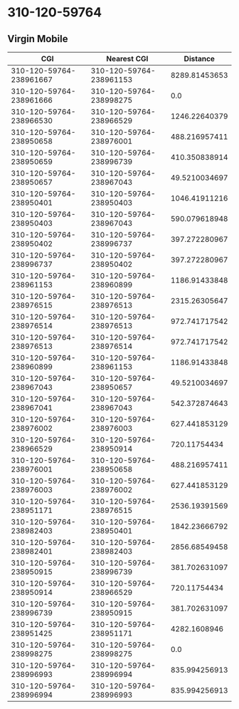 # 310-120-59764
## Virgin Mobile


| CGI | Nearest CGI | Distance |
|-----|-------------|----------|
| 310-120-59764-238961667 | 310-120-59764-238961153 | 8289.81453653 |
| 310-120-59764-238961666 | 310-120-59764-238998275 | 0.0 |
| 310-120-59764-238966530 | 310-120-59764-238966529 | 1246.22640379 |
| 310-120-59764-238950658 | 310-120-59764-238976001 | 488.216957411 |
| 310-120-59764-238950659 | 310-120-59764-238996739 | 410.350838914 |
| 310-120-59764-238950657 | 310-120-59764-238967043 | 49.5210034697 |
| 310-120-59764-238950401 | 310-120-59764-238950403 | 1046.41911216 |
| 310-120-59764-238950403 | 310-120-59764-238967043 | 590.079618948 |
| 310-120-59764-238950402 | 310-120-59764-238996737 | 397.272280967 |
| 310-120-59764-238996737 | 310-120-59764-238950402 | 397.272280967 |
| 310-120-59764-238961153 | 310-120-59764-238960899 | 1186.91433848 |
| 310-120-59764-238976515 | 310-120-59764-238976513 | 2315.26305647 |
| 310-120-59764-238976514 | 310-120-59764-238976513 | 972.741717542 |
| 310-120-59764-238976513 | 310-120-59764-238976514 | 972.741717542 |
| 310-120-59764-238960899 | 310-120-59764-238961153 | 1186.91433848 |
| 310-120-59764-238967043 | 310-120-59764-238950657 | 49.5210034697 |
| 310-120-59764-238967041 | 310-120-59764-238967043 | 542.372874643 |
| 310-120-59764-238976002 | 310-120-59764-238976003 | 627.441853129 |
| 310-120-59764-238966529 | 310-120-59764-238950914 | 720.11754434 |
| 310-120-59764-238976001 | 310-120-59764-238950658 | 488.216957411 |
| 310-120-59764-238976003 | 310-120-59764-238976002 | 627.441853129 |
| 310-120-59764-238951171 | 310-120-59764-238976515 | 2536.19391569 |
| 310-120-59764-238982403 | 310-120-59764-238950401 | 1842.23666792 |
| 310-120-59764-238982401 | 310-120-59764-238982403 | 2856.68549458 |
| 310-120-59764-238950915 | 310-120-59764-238996739 | 381.702631097 |
| 310-120-59764-238950914 | 310-120-59764-238966529 | 720.11754434 |
| 310-120-59764-238996739 | 310-120-59764-238950915 | 381.702631097 |
| 310-120-59764-238951425 | 310-120-59764-238951171 | 4282.1608946 |
| 310-120-59764-238998275 | 310-120-59764-238998275 | 0.0 |
| 310-120-59764-238996993 | 310-120-59764-238996994 | 835.994256913 |
| 310-120-59764-238996994 | 310-120-59764-238996993 | 835.994256913 |
